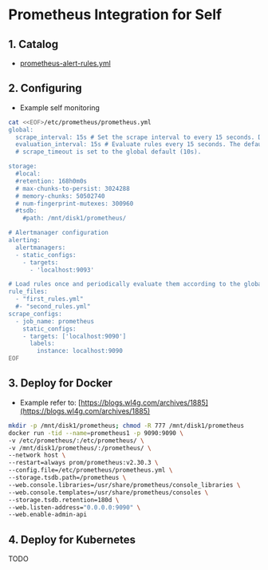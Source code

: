 # Prometheus Integration for Self

## 1. Catalog

- [prometheus-alert-rules.yml](prometheus-alert-rules.yml)

## 2. Configuring

- Example self monitoring

```bash
cat <<EOF>/etc/prometheus/prometheus.yml
global:
  scrape_interval: 15s # Set the scrape interval to every 15 seconds. Default is every 1 minute.
  evaluation_interval: 15s # Evaluate rules every 15 seconds. The default is every 1 minute.
  # scrape_timeout is set to the global default (10s).

storage:
  #local:
  #retention: 168h0m0s
  # max-chunks-to-persist: 3024288
  # memory-chunks: 50502740
  # num-fingerprint-mutexes: 300960
  #tsdb:
    #path: /mnt/disk1/prometheus/

# Alertmanager configuration
alerting:
  alertmanagers:
  - static_configs:
    - targets:
      - 'localhost:9093'

# Load rules once and periodically evaluate them according to the global 'evaluation_interval'.
rule_files:
  - "first_rules.yml"
  #- "second_rules.yml"
scrape_configs:
  - job_name: prometheus
    static_configs:
    - targets: ['localhost:9090']
      labels:
        instance: localhost:9090
EOF
```

## 3. Deploy for Docker

- Example refer to: [https://blogs.wl4g.com/archives/1885](https://blogs.wl4g.com/archives/1885)

```bash
mkdir -p /mnt/disk1/prometheus; chmod -R 777 /mnt/disk1/prometheus
docker run -tid --name=prometheus1 -p 9090:9090 \
-v /etc/prometheus/:/etc/prometheus/ \
-v /mnt/disk1/prometheus/:/prometheus/ \
--network host \
--restart=always prom/prometheus:v2.30.3 \
--config.file=/etc/prometheus/prometheus.yml \
--storage.tsdb.path=/prometheus \
--web.console.libraries=/usr/share/prometheus/console_libraries \
--web.console.templates=/usr/share/prometheus/consoles \
--storage.tsdb.retention=180d \
--web.listen-address="0.0.0.0:9090" \
--web.enable-admin-api
```

## 4. Deploy for Kubernetes

TODO
